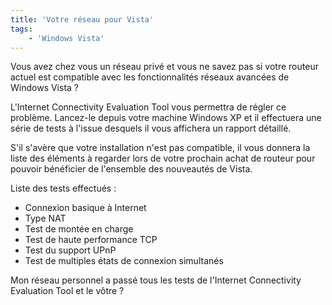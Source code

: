 ```yaml
---
title: 'Votre réseau pour Vista'
tags:
    - 'Windows Vista'
---
```


Vous avez chez vous un réseau privé et vous ne savez pas si votre routeur actuel est compatible avec les fonctionnalités réseaux avancées de Windows Vista ?

L'Internet Connectivity Evaluation Tool vous permettra de régler ce problème. Lancez-le depuis votre machine Windows XP et il effectuera une série de tests à l'issue desquels il vous affichera un rapport détaillé.

S'il s'avère que votre installation n'est pas compatible, il vous donnera la liste des éléments à regarder lors de votre prochain achat de routeur pour pouvoir bénéficier de l'ensemble des nouveautés de Vista.

Liste des tests effectués :

- Connexion basique à Internet
- Type NAT
- Test de montée en charge
- Test de haute performance TCP
- Test du support UPnP
- Test de multiples états de connexion simultanés

Mon réseau personnel a passé tous les tests de l'Internet Connectivity Evaluation Tool et le vôtre ?

